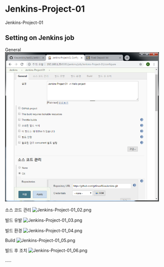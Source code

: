 Jenkins-Project-01
==================

Jenkins-Project-01



Setting on Jenkins job
----------------------

General
![Jenkins-Project-01_01.png](images/Jenkins-Project-01_01.png "Jenkins-Project-01_01.png")

소스 코드 관리
![Jenkins-Project-01_02.png](/images/Jenkins-Project-01_02.png "Jenkins-Project-01_02.png")

빌드 유발
![Jenkins-Project-01_03.png](/images/Jenkins-Project-01_03.png "Jenkins-Project-01_03.png")

빌드 환경
![Jenkins-Project-01_04.png](/images/Jenkins-Project-01_04.png "Jenkins-Project-01_04.png")

Build
![Jenkins-Project-01_05.png](/images/Jenkins-Project-01_05.png "Jenkins-Project-01_05.png")

빌드 후 조치
![Jenkins-Project-01_06.png](/images/Jenkins-Project-01_06.png "Jenkins-Project-01_06.png")








.....

